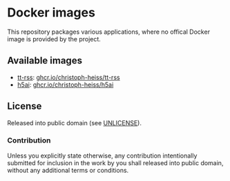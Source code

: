 # Docker images

This repository packages various applications, where no offical Docker image is
provided by the project.

## Available images

- [tt-rss](https://tt-rss.org/): [ghcr.io/christoph-heiss/tt-rss](https://github.com/christoph-heiss/docker-images/pkgs/container/tt-rss)
- [h5ai](https://larsjung.de/h5ai/): [ghcr.io/christoph-heiss/h5ai](https://github.com/christoph-heiss/docker-images/pkgs/container/h5ai)

## License

Released into public domain (see [UNLICENSE](UNLICENSE)).

### Contribution

Unless you explicitly state otherwise, any contribution intentionally submitted
for inclusion in the work by you shall released into public domain, without any
additional terms or conditions.
